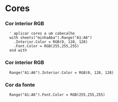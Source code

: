 # Cores

### Cor interior RGB

```vba
  ' aplicar cores a um cabecalho
  with sheets("minhaAba").Range("A1:A6")
    .Interior.Color = RGB(0, 128, 128)
    .Font.Color = RGB(255,255,255)
  end with
```


### Cor interior RGB

```vba
  Range("A1:A6").Interior.Color = RGB(0, 128, 128)
```

### Cor da fonte

```vba
  Range("A1:A6").Font.Color = RGB(255,255,255)
```



